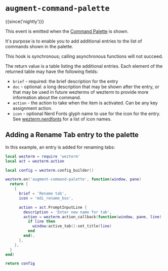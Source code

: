 # `augment-command-palette`

{{since('nightly')}}

This event is emitted when the [Command Palette](../keyassignment/ActivateCommandPalette.md) is shown.

It's purpose is to enable you to add additional entries to the list of commands
shown in the palette.

This hook is synchronous; calling asynchronous functions will not succeed.

The return value is a table listing the additional entries.  Each element of the
returned table may have the following fields:

* `brief` - required: the brief description for the entry
* `doc` - optional: a long description that may be shown after the entry, or that
  may be used in future wezterms of wezterm to provide more information about the
  command.
* `action` - the action to take when the item is activated. Can be any key assignment
  action.
* `icon` - optional Nerd Fonts glyph name to use for the icon for the entry. See
  [wezterm.nerdfonts](../wezterm/nerdfonts.md) for a list of icon names.

## Adding a Rename Tab entry to the palette

In this example, an entry is added for renaming tabs:

```lua
local wezterm = require 'wezterm'
local act = wezterm.action

local config = wezterm.config_builder()

wezterm.on('augment-command-palette', function(window, pane)
  return {
    {
      brief = 'Rename tab',
      icon = 'mdi_rename_box',

      action = act.PromptInputLine {
        description = 'Enter new name for tab',
        action = wezterm.action_callback(function(window, pane, line)
          if line then
            window:active_tab():set_title(line)
          end
        end),
      },
    },
  }
end)

return config
```
